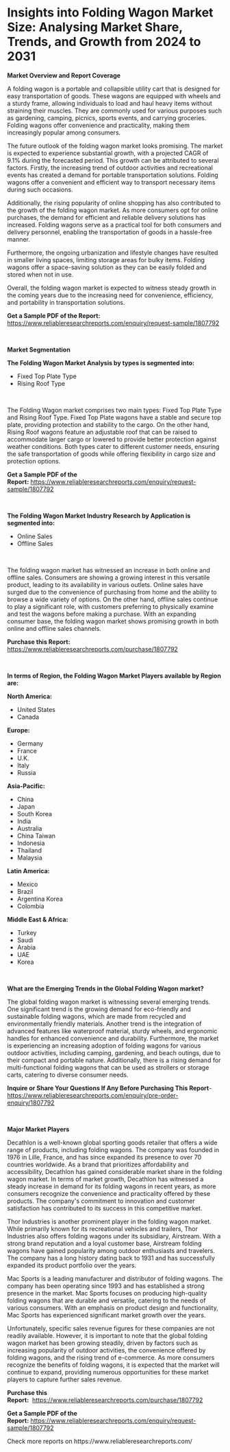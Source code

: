 <p><h1>Insights into Folding Wagon Market Size: Analysing Market Share, Trends, and Growth from 2024 to 2031</h1></p><p><strong>Market Overview and Report Coverage</strong></p>
<p><p>A folding wagon is a portable and collapsible utility cart that is designed for easy transportation of goods. These wagons are equipped with wheels and a sturdy frame, allowing individuals to load and haul heavy items without straining their muscles. They are commonly used for various purposes such as gardening, camping, picnics, sports events, and carrying groceries. Folding wagons offer convenience and practicality, making them increasingly popular among consumers.</p><p>The future outlook of the folding wagon market looks promising. The market is expected to experience substantial growth, with a projected CAGR of 9.1% during the forecasted period. This growth can be attributed to several factors. Firstly, the increasing trend of outdoor activities and recreational events has created a demand for portable transportation solutions. Folding wagons offer a convenient and efficient way to transport necessary items during such occasions.</p><p>Additionally, the rising popularity of online shopping has also contributed to the growth of the folding wagon market. As more consumers opt for online purchases, the demand for efficient and reliable delivery solutions has increased. Folding wagons serve as a practical tool for both consumers and delivery personnel, enabling the transportation of goods in a hassle-free manner.</p><p>Furthermore, the ongoing urbanization and lifestyle changes have resulted in smaller living spaces, limiting storage areas for bulky items. Folding wagons offer a space-saving solution as they can be easily folded and stored when not in use.</p><p>Overall, the folding wagon market is expected to witness steady growth in the coming years due to the increasing need for convenience, efficiency, and portability in transportation solutions.</p></p>
<p><strong>Get a Sample PDF of the Report:</strong> <a href="https://www.reliableresearchreports.com/enquiry/request-sample/1807792">https://www.reliableresearchreports.com/enquiry/request-sample/1807792</a></p>
<p>&nbsp;</p>
<p><strong>Market Segmentation</strong></p>
<p><strong>The Folding Wagon Market Analysis by types is segmented into:</strong></p>
<p><ul><li>Fixed Top Plate Type</li><li>Rising Roof Type</li></ul></p>
<p>&nbsp;</p>
<p><p>The Folding Wagon market comprises two main types: Fixed Top Plate Type and Rising Roof Type. Fixed Top Plate wagons have a stable and secure top plate, providing protection and stability to the cargo. On the other hand, Rising Roof wagons feature an adjustable roof that can be raised to accommodate larger cargo or lowered to provide better protection against weather conditions. Both types cater to different customer needs, ensuring the safe transportation of goods while offering flexibility in cargo size and protection options.</p></p>
<p><strong>Get a Sample PDF of the Report:</strong>&nbsp;<a href="https://www.reliableresearchreports.com/enquiry/request-sample/1807792">https://www.reliableresearchreports.com/enquiry/request-sample/1807792</a></p>
<p>&nbsp;</p>
<p><strong>The Folding Wagon Market Industry Research by Application is segmented into:</strong></p>
<p><ul><li>Online Sales</li><li>Offline Sales</li></ul></p>
<p>&nbsp;</p>
<p><p>The folding wagon market has witnessed an increase in both online and offline sales. Consumers are showing a growing interest in this versatile product, leading to its availability in various outlets. Online sales have surged due to the convenience of purchasing from home and the ability to browse a wide variety of options. On the other hand, offline sales continue to play a significant role, with customers preferring to physically examine and test the wagons before making a purchase. With an expanding consumer base, the folding wagon market shows promising growth in both online and offline sales channels.</p></p>
<p><strong>Purchase this Report:</strong>&nbsp; <a href="https://www.reliableresearchreports.com/purchase/1807792">https://www.reliableresearchreports.com/purchase/1807792</a></p>
<p>&nbsp;</p>
<p><strong>In terms of Region, the Folding Wagon Market Players available by Region are:</strong></p>
<p>
    <p> <strong> North America: </strong>
        <ul>
            <li>United States</li>
            <li>Canada</li>
        </ul>
        </p> 
    <p> <strong> Europe: </strong>
        <ul>
            <li>Germany</li>
            <li>France</li>
            <li>U.K.</li>
            <li>Italy</li>
            <li>Russia</li>
        </ul>
        </p> 
    <p> <strong> Asia-Pacific: </strong>
        <ul>
            <li>China</li>
            <li>Japan</li>
            <li>South Korea</li>
            <li>India</li>
            <li>Australia</li>
            <li>China Taiwan</li>
            <li>Indonesia</li>
            <li>Thailand</li>
            <li>Malaysia</li>
        </ul>
        </p> 
    <p> <strong> Latin America: </strong>
        <ul>
            <li>Mexico</li>
            <li>Brazil</li>
            <li>Argentina Korea</li>
            <li>Colombia</li>
        </ul>
        </p> 
    <p> <strong> Middle East & Africa: </strong>
        <ul>
            <li>Turkey</li>
            <li>Saudi</li>
            <li>Arabia</li>
            <li>UAE</li>
            <li>Korea</li>
        </ul>
    </p>
    </p>
<p>&nbsp;</p>
<p><strong>What are the Emerging Trends in the Global Folding Wagon market?</strong></p>
<p><p>The global folding wagon market is witnessing several emerging trends. One significant trend is the growing demand for eco-friendly and sustainable folding wagons, which are made from recycled and environmentally friendly materials. Another trend is the integration of advanced features like waterproof material, sturdy wheels, and ergonomic handles for enhanced convenience and durability. Furthermore, the market is experiencing an increasing adoption of folding wagons for various outdoor activities, including camping, gardening, and beach outings, due to their compact and portable nature. Additionally, there is a rising demand for multi-functional folding wagons that can be used as strollers or storage carts, catering to diverse consumer needs.</p></p>
<p><strong>Inquire or Share Your Questions If Any Before Purchasing This Report</strong>- <a href="https://www.reliableresearchreports.com/enquiry/pre-order-enquiry/1807792">https://www.reliableresearchreports.com/enquiry/pre-order-enquiry/1807792</a></p>
<p>&nbsp;</p>
<p><strong>Major Market Players</strong></p>
<p><p>Decathlon is a well-known global sporting goods retailer that offers a wide range of products, including folding wagons. The company was founded in 1976 in Lille, France, and has since expanded its presence to over 70 countries worldwide. As a brand that prioritizes affordability and accessibility, Decathlon has gained considerable market share in the folding wagon market. In terms of market growth, Decathlon has witnessed a steady increase in demand for its folding wagons in recent years, as more consumers recognize the convenience and practicality offered by these products. The company's commitment to innovation and customer satisfaction has contributed to its success in this competitive market.</p><p>Thor Industries is another prominent player in the folding wagon market. While primarily known for its recreational vehicles and trailers, Thor Industries also offers folding wagons under its subsidiary, Airstream. With a strong brand reputation and a loyal customer base, Airstream folding wagons have gained popularity among outdoor enthusiasts and travelers. The company has a long history dating back to 1931 and has successfully expanded its product portfolio over the years.</p><p>Mac Sports is a leading manufacturer and distributor of folding wagons. The company has been operating since 1993 and has established a strong presence in the market. Mac Sports focuses on producing high-quality folding wagons that are durable and versatile, catering to the needs of various consumers. With an emphasis on product design and functionality, Mac Sports has experienced significant market growth over the years.</p><p>Unfortunately, specific sales revenue figures for these companies are not readily available. However, it is important to note that the global folding wagon market has been growing steadily, driven by factors such as increasing popularity of outdoor activities, the convenience offered by folding wagons, and the rising trend of e-commerce. As more consumers recognize the benefits of folding wagons, it is expected that the market will continue to expand, providing numerous opportunities for these market players to capture further sales revenue.</p></p>
<p><strong>Purchase this Report:</strong>&nbsp;&nbsp;<a href="https://www.reliableresearchreports.com/purchase/1807792">https://www.reliableresearchreports.com/purchase/1807792</a></p>
<p></p>
<p><strong>Get a Sample PDF of the Report:</strong>&nbsp;<a href="https://www.reliableresearchreports.com/enquiry/request-sample/1807792">https://www.reliableresearchreports.com/enquiry/request-sample/1807792</a></p>
<p>Check more reports on https://www.reliableresearchreports.com/</p>